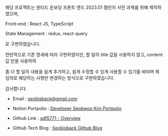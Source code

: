 해당 프로젝트는 원티드 온보딩 프론트 엔드 2023.01 챌린지 사전 과제를 위해 제작하였으며,

Front-end : React JS, TypeScript

State Management : redux, react-query

로 구현하였습니다.

전반적으로 기존 명세에 따라 구현하였지만, 할 일의 title 값을 사용하지 않고, content 값 만을 사용하여

좀 더 할 일의 내용을 쉽게 추가하고, 쉽게 수정할 수 있게 사용할 수 있기를 바라며 제 임의로 해당하는 사항만 변경하는 방식으로 구현하였습니다.

감사합니다.

- Email : seobisback@gmail.com

- Notion Portpolio : [Developer Seobwoo Kim Portpolio](https://tender-lemongrass-345.notion.site/Developer-Seobwoo-Kim-Portpolio-a2d2e2fb6c6e4a4b9de09c47e99f3010)

- Github Link : [sdf5771 - Overview](https://github.com/sdf5771)

- Github Tech Blog : [Seobisback Github Blog](https://sdf5771.github.io/)
